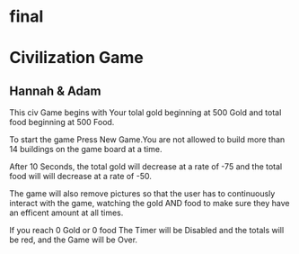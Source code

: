 # final 
<h1>Civilization Game</h1>
<h2>Hannah & Adam</h2>

<p>This civ Game begins with Your tolal gold beginning at 500 Gold and total food beginning at 500 Food.</p> 
<p>To start the game Press New Game.</p?
<p>You are not allowed to build more than 14 buildings on the game board at a time. </p>
<p>After 10 Seconds, the total gold will decrease at a rate of -75 and the total food will will decrease at a rate of -50.</p>
<p>The game will also remove pictures so that the user has to continuously interact with the game, watching the gold AND food to make sure they have an efficent amount at all times.</p> 
<p>If you reach 0 Gold or 0 food The Timer will be Disabled  and the totals will be red, and the Game will be Over. </p>

